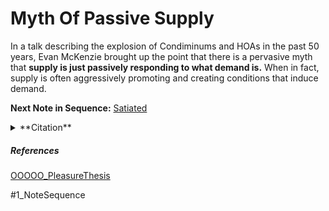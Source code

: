 # Myth Of Passive Supply

In a talk describing the explosion of Condiminums and HOAs in the past 50 years, Evan McKenzie brought up the point that there is a pervasive myth that **supply is just passively responding to what demand is.**  When in fact, supply is often aggressively promoting and creating conditions that induce demand. 

**Next Note in Sequence:** [Satiated](270_MythOPS_1Satiated.md)


<details> 
<summary> **Citation** </summary>
McKenzie, Evan. "Condo Collapse: Rise and Fall of Residential Private Governments and Lessons From Surfside Flordia." HLS Urbanists Lunch Series, 4/13/2022, HLS, Cambridge. 

  
<details>
  <summary> Event Poster </Summary>
  
  ![image](https://user-images.githubusercontent.com/34726888/163588303-511cc134-0a89-413e-9662-ba00923ef4ab.png)
</details>
  
  </details>


##### References
[OOOOO_PleasureThesis](OOOOO_PleasureThesis.md)

#1_NoteSequence
